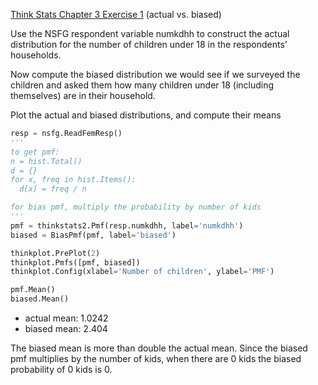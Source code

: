 [Think Stats Chapter 3 Exercise 1](http://greenteapress.com/thinkstats2/html/thinkstats2004.html#toc31) (actual vs. biased)

Use the NSFG respondent variable numkdhh to construct the actual distribution for the number of children under 18 in the respondents' households.

Now compute the biased distribution we would see if we surveyed the children and asked them how many children under 18 (including themselves) are in their household.

Plot the actual and biased distributions, and compute their means

```python
resp = nsfg.ReadFemResp()
'''
to get pmf:
n = hist.Total()
d = {}
for x, freq in hist.Items():
  d[x] = freq / n

for bias pmf, multiply the probability by number of kids
'''
pmf = thinkstats2.Pmf(resp.numkdhh, label='numkdhh')
biased = BiasPmf(pmf, label='biased')

thinkplot.PrePlot(2)
thinkplot.Pmfs([pmf, biased])
thinkplot.Config(xlabel='Number of children', ylabel='PMF')

pmf.Mean()
biased.Mean()
```
* actual mean: 1.0242
* biased mean: 2.404

The biased mean is more than double the actual mean. Since the biased pmf multiplies by the number of kids, when there are 0 kids the biased probability of 0 kids is 0. 
